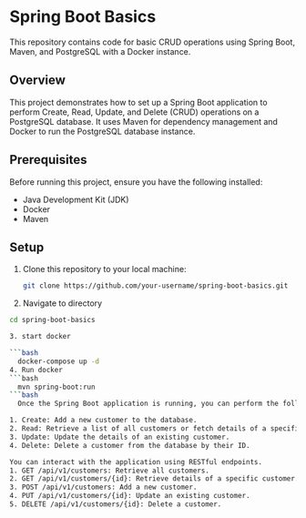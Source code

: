 
# Spring Boot Basics

This repository contains code for basic CRUD operations using Spring Boot, Maven, and PostgreSQL with a Docker instance.

## Overview

This project demonstrates how to set up a Spring Boot application to perform Create, Read, Update, and Delete (CRUD) operations on a PostgreSQL database. It uses Maven for dependency management and Docker to run the PostgreSQL database instance.

## Prerequisites

Before running this project, ensure you have the following installed:

- Java Development Kit (JDK)
- Docker
- Maven

## Setup

1. Clone this repository to your local machine:

   ```bash
   git clone https://github.com/your-username/spring-boot-basics.git

2. Navigate to directory
 ```bash
cd spring-boot-basics

3. start docker

 ```bash
   docker-compose up -d
4. Run docker
 ```bash
   mvn spring-boot:run
```bash
   Once the Spring Boot application is running, you can perform the following CRUD operations:

1. Create: Add a new customer to the database.
2. Read: Retrieve a list of all customers or fetch details of a specific customer by their ID.
3. Update: Update the details of an existing customer.
4. Delete: Delete a customer from the database by their ID.

You can interact with the application using RESTful endpoints. 
1. GET /api/v1/customers: Retrieve all customers.
2. GET /api/v1/customers/{id}: Retrieve details of a specific customer.
3. POST /api/v1/customers: Add a new customer.
4. PUT /api/v1/customers/{id}: Update an existing customer.
5. DELETE /api/v1/customers/{id}: Delete a customer.

   
